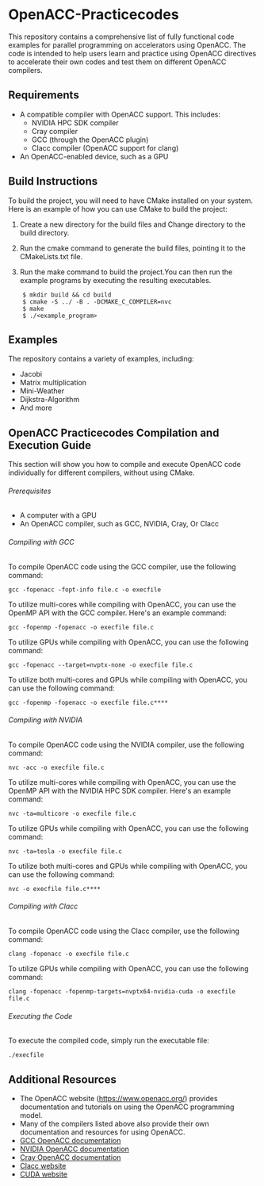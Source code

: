 # OpenACC-Practicecodes

This repository contains a comprehensive list of fully functional code examples for parallel programming on accelerators using OpenACC. The code is intended to help users learn and practice using OpenACC directives to accelerate their own codes and test them on different OpenACC compilers.

## Requirements

- A compatible compiler with OpenACC support. This includes:
  - NVIDIA HPC SDK compiler
  - Cray compiler
  - GCC (through the OpenACC plugin)
  - Clacc compiler (OpenACC support for clang)
- An OpenACC-enabled device, such as a GPU

## Build Instructions

To build the project, you will need to have CMake installed on your system. Here is an example of how you can use CMake to build the project:

1. Create a new directory for the build files and Change directory to the build directory.

2. Run the cmake command to generate the build files, pointing it to the CMakeLists.txt file.

3. Run the make command to build the project.You can then run the example programs by executing the resulting executables.
```
    $ mkdir build && cd build
    $ cmake -S ../ -B . -DCMAKE_C_COMPILER=nvc
    $ make
    $ ./<example_program>
```    

## Examples

The repository contains a variety of examples, including:

- Jacobi
- Matrix multiplication
- Mini-Weather
- Dijkstra-Algorithm
- And more

## OpenACC Practicecodes Compilation and Execution Guide

This section will show you how to compile and execute OpenACC code individually for different compilers, without using CMake.

###### Prerequisites

- A computer with a GPU
- An OpenACC compiler, such as GCC, NVIDIA, Cray, Or Clacc

###### Compiling with GCC
To compile OpenACC code using the GCC compiler, use the following command:
```
gcc -fopenacc -fopt-info file.c -o execfile
```
To utilize multi-cores while compiling with OpenACC, you can use the OpenMP API with the GCC compiler. Here's an example command:
```
gcc -fopenmp -fopenacc -o execfile file.c
```
To utilize GPUs while compiling with OpenACC, you can use the following command:
```
gcc -fopenacc --target=nvptx-none -o execfile file.c
```
To utilize both multi-cores and GPUs while compiling with OpenACC, you can use the following command:
```
gcc -fopenmp -fopenacc -o execfile file.c****
```
###### Compiling with NVIDIA
To compile OpenACC code using the NVIDIA compiler, use the following command:
```
nvc -acc -o execfile file.c
```
To utilize multi-cores while compiling with OpenACC, you can use the OpenMP API with the NVIDIA HPC SDK compiler. Here's an example command:
```
nvc -⁠ta=multicore -o execfile file.c
```
To utilize GPUs while compiling with OpenACC, you can use the following command:
```
nvc -⁠ta=tesla -o execfile file.c
```
To utilize both multi-cores and GPUs while compiling with OpenACC, you can use the following command:
```
nvc -o execfile file.c****
```
<!-- 
###### Compiling with Cray
To compile OpenACC code using the Cray compiler, use the following command:
```
-o execfile file.c****
```
To utilize multi-cores while compiling with OpenACC, you can use the OpenMP API with the Cray compiler. Here's an example command:
```
 -o execfile file.c****
```
To utilize GPUs while compiling with OpenACC, you can use the following command:
```
-o execfile file.c****
```
To utilize both multi-cores and GPUs while compiling with OpenACC, you can use the following command:
```
-o execfile file.c****
``` -->
###### Compiling with Clacc
To compile OpenACC code using the Clacc compiler, use the following command:
```
clang -fopenacc -o execfile file.c
```
To utilize GPUs while compiling with OpenACC, you can use the following command:
```
clang -fopenacc -fopenmp-targets=nvptx64-nvidia-cuda -o execfile file.c
```
###### Executing the Code
To execute the compiled code, simply run the executable file:
```
./execfile
```

## Additional Resources

- The OpenACC website (https://www.openacc.org/) provides documentation and tutorials on using the OpenACC programming model.
- Many of the compilers listed above also provide their own documentation and resources for using OpenACC.
- [GCC OpenACC documentation](https://gcc.gnu.org/wiki/OpenACC)
- [NVIDIA OpenACC documentation](https://docs.nvidia.com/cuda/cuda-compiler-driver-nvc/index.html)
- [Cray OpenACC documentation](https://docs.cray.com/books/S-2489-51/html-S-2489-51/openacc.html)
- [Clacc website](https://www.openacc.org/sites/default/files/inline-images/events/F2F20%20presentations/BoF-clacc.pdf)
- [CUDA website](https://developer.nvidia.com/cuda-zone)
